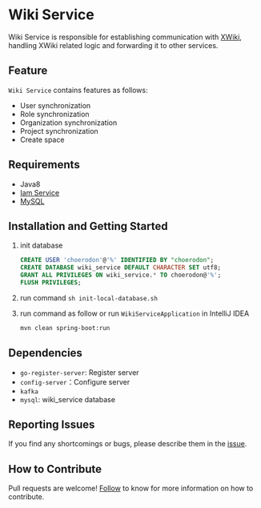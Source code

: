 # Wiki Service
Wiki Service is responsible for establishing communication with [XWiki](https://www.xwiki.org), handling XWiki related logic and forwarding it to other services.

## Feature
`Wiki Service` contains features as follows:
- User synchronization
- Role synchronization
- Organization synchronization
- Project synchronization
- Create space

## Requirements
- Java8
- [Iam Service](https://github.com/choerodon/iam-service)
- [MySQL](https://www.mysql.com)

## Installation and Getting Started
1. init database

    ```sql
    CREATE USER 'choerodon'@'%' IDENTIFIED BY "choerodon";
    CREATE DATABASE wiki_service DEFAULT CHARACTER SET utf8;
    GRANT ALL PRIVILEGES ON wiki_service.* TO choerodon@'%';
    FLUSH PRIVILEGES;
    ```
1. run command `sh init-local-database.sh`
1. run command as follow or run `WikiServiceApplication` in IntelliJ IDEA

    ```bash
    mvn clean spring-boot:run
    ```

## Dependencies
- `go-register-server`: Register server
- `config-server`：Configure server
- `kafka`
- `mysql`: wiki_service database

## Reporting Issues
If you find any shortcomings or bugs, please describe them in the  [issue](https://github.com/choerodon/choerodon/issues/new?template=issue_template.md).

## How to Contribute
Pull requests are welcome! [Follow](https://github.com/choerodon/choerodon/blob/master/CONTRIBUTING.md) to know for more information on how to contribute.
